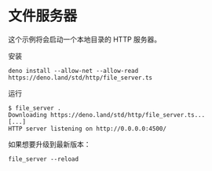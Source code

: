 # 文件服务器

这个示例将会启动一个本地目录的 HTTP 服务器。

安装

```shell
deno install --allow-net --allow-read https://deno.land/std/http/file_server.ts
```

运行

```shell
$ file_server .
Downloading https://deno.land/std/http/file_server.ts...
[...]
HTTP server listening on http://0.0.0.0:4500/
```

如果想要升级到最新版本：

```shell
file_server --reload
```
